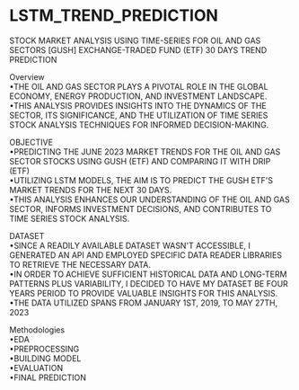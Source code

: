 # LSTM_TREND_PREDICTION  
 STOCK MARKET ANALYSIS USING TIME-SERIES  FOR OIL AND GAS SECTORS [GUSH] EXCHANGE-TRADED FUND (ETF) 30 DAYS TREND PREDICTION  
 
Overview  
•THE OIL AND GAS SECTOR PLAYS A PIVOTAL ROLE IN THE GLOBAL ECONOMY, ENERGY PRODUCTION, AND INVESTMENT LANDSCAPE.  
•THIS ANALYSIS PROVIDES INSIGHTS INTO THE DYNAMICS OF THE SECTOR, ITS SIGNIFICANCE, AND THE UTILIZATION OF TIME SERIES STOCK ANALYSIS TECHNIQUES FOR INFORMED DECISION-MAKING.  

OBJECTIVE  
•PREDICTING THE JUNE 2023 MARKET TRENDS FOR THE OIL AND GAS SECTOR STOCKS USING GUSH (ETF) AND COMPARING IT WITH DRIP (ETF)  
•UTILIZING LSTM MODELS, THE AIM IS TO PREDICT THE GUSH ETF'S MARKET TRENDS FOR THE NEXT 30 DAYS.  
•THIS ANALYSIS ENHANCES OUR UNDERSTANDING OF THE OIL AND GAS SECTOR, INFORMS INVESTMENT DECISIONS, AND CONTRIBUTES TO TIME SERIES STOCK ANALYSIS.  

DATASET  
•SINCE A READILY AVAILABLE DATASET WASN'T ACCESSIBLE, I GENERATED AN API AND EMPLOYED SPECIFIC DATA READER LIBRARIES TO RETRIEVE THE NECESSARY DATA.  
•IN ORDER TO ACHIEVE SUFFICIENT HISTORICAL DATA AND LONG-TERM PATTERNS PLUS VARIABILITY, I DECIDED TO HAVE MY DATASET BE FOUR YEARS PERIOD TO PROVIDE VALUABLE INSIGHTS FOR THIS ANALYSIS.  
•THE DATA UTILIZED SPANS FROM JANUARY 1ST, 2019, TO MAY 27TH, 2023  

Methodologies  
•EDA  
•PREPROCESSING  
•BUILDING MODEL  
•EVALUATION  
•FINAL PREDICTION  
